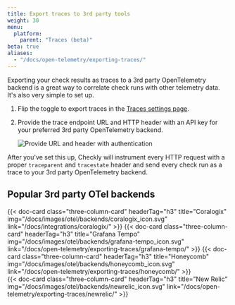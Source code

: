 ```yaml
---
title: Export traces to 3rd party tools
weight: 30
menu:
  platform:
    parent: "Traces (beta)"
beta: true
aliases:
  - "/docs/open-telemetry/exporting-traces/"
---
```


Exporting your check results as traces to a 3rd party OpenTelemetry backend is a great way to correlate check runs with other
telemetry data. It's also very simple to set up.
<!--more-->
   
1. Flip the toggle to export traces in the [Traces settings page](https://app.checklyhq.com/settings/account/traces).
   
2. Provide the trace endpoint URL and HTTP header with an API key for your preferred 3rd party OpenTelemetry
   backend.

   ![Provide URL and header with authentication](/docs/images/otel/otel_export_traces_settings.png)

After you've set this up, Checkly will instrument every HTTP request with a proper `traceparent` and `tracestate` header
and send every check run as a trace to your 3rd party OpenTelemetry backend.

## Popular 3rd party OTel backends

<div class="cards-list">
{{< doc-card
	class="three-column-card"
	headerTag="h3"
	title="Coralogix"
	img="/docs/images/otel/backends/coralogix_icon.svg"
	link="/docs/integrations/coralogix/"
>}}
{{< doc-card
	class="three-column-card"
	headerTag="h3"
	title="Grafana Tempo"
	img="/docs/images/otel/backends/grafana-tempo_icon.svg"
	link="/docs/open-telemetry/exporting-traces/grafana-tempo/"
>}}
{{< doc-card
	class="three-column-card"
	headerTag="h3"
	title="Honeycomb"
	img="/docs/images/otel/backends/honeycomb_icon.svg"
	link="/docs/open-telemetry/exporting-traces/honeycomb/"
>}}
</div>
<div class="cards-list">
{{< doc-card
	class="three-column-card"
	headerTag="h3"
	title="New Relic"
	img="/docs/images/otel/backends/newrelic_icon.svg"
	link="/docs/open-telemetry/exporting-traces/newrelic/"
>}}
</div>
